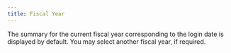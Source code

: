 ```yaml
---
title: Fiscal Year
---
```



The summary for the current fiscal year corresponding to the login  date is displayed by default. You may select another fiscal year, if required.
